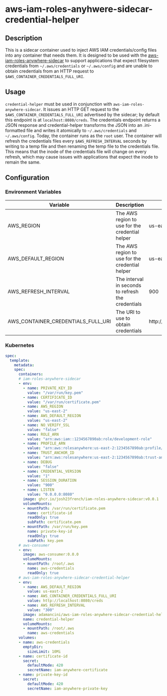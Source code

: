 # aws-iam-roles-anyhwere-sidecar-credential-helper

## Description

This is a sidecar container used to inject AWS IAM credentials/config files into any container that needs them. It is designed to be used with the [aws-iam-roles-anywhere-sidecar](https://github.com/josh23french/iam-roles-anywhere-sidecar) to support applications that expect filesystem credentials from `~/.aws/credentials` or `~/.aws/config` and are unable to obtain credentials from an HTTP request to `$AWS_CONTAINER_CREDENTIALS_FULL_URI`.

## Usage

`credential-helper` must be used in conjunction with `aws-iam-roles-anywhere-sidecar`.  It issues an HTTP GET request to the `$AWS_CONTAINER_CREDENTIALS_FULL_URI` advertised by the sidecar; by default this endpoint is at `localhost:8080/creds`.  The credentials endpoint returns a JSON response and credential-helper transforms the JSON into an .ini-formatted file and writes it atomically to `~/.aws/credentials` and `~/.aws/config`.  Today, the container runs as the `root` user.  The container will refresh the credentials files every `$AWS_REFRESH_INTERVAL` seconds by writing to a temp file and then renaming the temp file to the credentials file.  This means that the inode of the credentials file will change on every refresh, which may cause issues with applications that expect the inode to remain the same.

## Configuration

### Environment Variables

| Variable | Description | Default |
| --- | --- | --- |
| AWS_REGION | The AWS region to use for the credential helper | us-east-2 |
| AWS_DEFAULT_REGION | The AWS region to use for the credential helper | us-east-2 |
| AWS_REFRESH_INTERVAL | The interval in seconds to refresh the credentials | 900 |
| AWS_CONTAINER_CREDENTIALS_FULL_URI | The URI to use to obtain credentials | http://localhost:8080/creds |

### Kubernetes

```yaml
spec:
  template:
    metadata:
    spec:
      containers:
      # iam-roles-anywhere-sidecar
      - env:
        - name: PRIVATE_KEY_ID
          value: "/var/run/key.pem"
        - name: CERTIFICATE_ID
          value: "/var/run/certificate.pem"
        - name: AWS_REGION
          value: "us-east-2"
        - name: AWS_DEFAULT_REGION
          value: "us-east-2"
        - name: NO_VERIFY_SSL
          value: "false"
        - name: ROLE_ARN
          value: "arn:aws:iam::1234567890ab:role/development-role"
        - name: PROFILE_ARN
          value: "arn:aws:rolesanywhere:us-east-2:1234567890ab:profile/31123e3d-f033-49cd-b1b4-eecbbca4c123"
        - name: TRUST_ANCHOR_ID
          value: "arn:aws:rolesanywhere:us-east-2:1234567890ab:trust-anchor/eefg123d-62da-4297-b9cb-fefg12345679"
        - name: DEBUG
          value: "false"
        - name: CREDENTIAL_VERSION
          value: "1"
        - name: SESSION_DURATION
          value: "900"
        - name: LISTEN
          value: "0.0.0.0:8080"
        image: ghcr.io/josh23french/iam-roles-anywhere-sidecar:v0.0.1
        volumeMounts:
        - mountPath: /var/run/certificate.pem
          name: certificate-id
          readOnly: true
          subPath: certificate.pem
        - mountPath: /var/run/key.pem
          name: private-key-id
          readOnly: true
          subPath: key.pem
      # aws-consumer
      - env:
        image: aws-consumer:0.0.0
        volumeMounts:
        - mountPath: /root/.aws
          name: aws-credentials
          readOnly: true
      # aws-iam-roles-anywhere-sidecar-credential-helper
      - env:
        - name: AWS_DEFAULT_REGION
          value: us-east-2
        - name: AWS_CONTAINER_CREDENTIALS_FULL_URI
          value: http://localhost:8080/creds
        - name: AWS_REFRESH_INTERVAL
          value: "300"
        image: adamancini/aws-iam-roles-anywhere-sidecar-credential-helper:v1.0.1
        name: credential-helper
        volumeMounts:
        - mountPath: /root/.aws
          name: aws-credentials
      volumes:
      - name: aws-credentials
        emptyDir:
          sizeLimit: 10Mi
      - name: certificate-id
        secret:
          defaultMode: 420
          secretName: iam-anywhere-certificate
      - name: private-key-id
        secret:
          defaultMode: 420
          secretName: iam-anywhere-private-key
```
